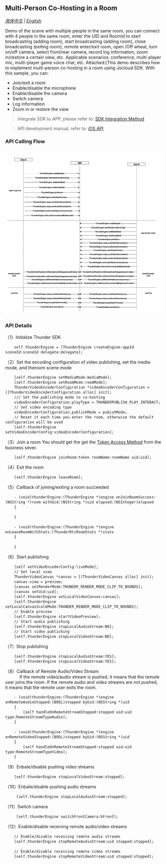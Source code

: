 ## Multi-Person Co-Hosting in a Room
*[简体中文](README.zh.md) | [English](README.md)*

Demo of the scene with multiple people in the same room, you can connect with 4 people in the same room, enter the UID and RoomId to start broadcasting (adding room), start broadcasting (adding room), close broadcasting (exiting room), remote enter/exit room, open /Off wheat, turn on/off camera, select front/rear camera, record log information, zoom in/restore a certain view, etc. Applicable scenarios: conference, multi-player mic, multi-player game voice chat, etc. Attached:[This demo describes how to implement multi-person co-hosting in a room using Jocloud SDK. With this sample, you can:
- Join/exit a room
- Enable/disable the microphone
- Enable/disable the camera
- Switch camera
- Log information
- Zoom in or restore the view

> Integrate SDK to APP, please refer to: [SDK Integration Method](https://docs.aivacom.com/cloud/cn/product_category/rtc_service/rt_video_interaction/integration_and_start/integration_and_start_ios.html)

> API development manual, refer to: [iOS API](https://docs.aivacom.com/cloud/cn/product_category/rtc_service/rt_video_interaction/api/iOS/v2.8.0/category.html)

### API Calling Flow
![avatar](same_channel.png)

###  API Details 
 （1）Initialize Thunder SDK
 ```objc
     self.thunderEngine = [ThunderEngine createEngine:appId sceneId:sceneId delegate:delegate];
```
 
（2）Set the encoding configuration of video publishing, set the media mode, and theroom scene mode
```objc
    [self.thunderEngine setMediaMode:mediaMode];
    [self.thunderEngine setRoomMode:roomMode];
    ThunderVideoEncoderConfiguration *videoEncoderConfiguration = [[ThunderVideoEncoderConfiguration alloc] init];
    /// Set the publishing mode to co-hosting
    videoEncoderConfiguration.playType = THUNDERPUBLISH_PLAY_INTERACT;
    // Set video encoding type
    videoEncoderConfiguration.publishMode = pubishMode;
    // Reset it each time you enter the room, otherwise the default configuration will be used
    [self.thunderEngine setVideoEncoderConfig:videoEncoderConfiguration];
```

（3）Join a room
        You should get the get the [Token Access Method](https://docs.aivacom.com/cloud/cn/platform/restful_api/http_auth/http_auth.html) from the business sever.
```objc
    [self.thunderEngine joinRoom:token roomName:roomName uid:uid];
```

（4）Exit the room
```objc
    [self.thunderEngine leaveRoom];
```

（5）Callback of joining/exiting a room succeeded
```objc
    - (void)thunderEngine:(ThunderEngine *)engine onJoinRoomSuccess:(NSString *)room withUid:(NSString *)uid elapsed:(NSInteger)elapsed
    {
    
    }
    
    - (void)thunderEngine:(ThunderEngine *)engine onLeaveRoomWithStats:(ThunderRtcRoomStats *)stats
    {
    
    }
```

（6）Start publishing
```objc
    [self setVideoEncoderConfig:liveMode];
    // Set local view
    ThunderVideoCanvas *canvas = [[ThunderVideoCanvas alloc] init];
    canvas.view = preview;
    [canvas setRenderMode:THUNDER_RENDER_MODE_CLIP_TO_BOUNDS];
    [canvas setUid:uid];
    [self.thunderEngine setLocalVideoCanvas:canvas];
    [self.thunderEngine setLocalCanvasScaleMode:THUNDER_RENDER_MODE_CLIP_TO_BOUNDS];
    // Enable preview
    [self.thunderEngine startVideoPreview];
    // Start audio publishing
    [self.thunderEngine stopLocalAudioStream:NO];
    // Start video publishing
    [self.thunderEngine stopLocalVideoStream:NO];
```

（7）Stop publishing
```objc
    [self.thunderEngine stopLocalAudioStream:YES];
    [self.thunderEngine stopLocalVideoStream:YES];
```

（8）Callback of Remote Audio/Video Stream <br />
    &emsp;&emsp;&emsp; If the remote video/audio stream is pushed, it means that the remote user joins the room. If the remote audio and video streams are not pushed, it means that the remote user exits the room.

```objc
    - (void)thunderEngine:(ThunderEngine *)engine onRemoteAudioStopped:(BOOL)stopped byUid:(NSString *)uid
    {
        [self handleOnRemoteStreamStopped:stopped uid:uid type:RemoteStreamTypeAudio];
    }

    - (void)thunderEngine:(ThunderEngine *)engine onRemoteVideoStopped:(BOOL)stopped byUid:(NSString *)uid
    {
        [self handleOnRemoteStreamStopped:stopped uid:uid type:RemoteStreamTypeVideo];
    }  
```

（9）Enbale/disable pushing video streams
```objc
    [self.thunderEngine stopLocalVideoStream:stopped];
```

（10）Enbale/disable pushing audio streams
```objc
     [self.thunderEngine stopLocalAudioStream:stopped];
```
（11）Switch camera
```objc
     [self.thunderEngine switchFrontCamera:bFront];
```

（12）Enable/disable receiving remote audio/video streams
```objc
    // Enable/disable receiving remote audio streams
    [self.thunderEngine stopRemoteAudioStream:uid stopped:stopped];

    // Enable/disable receiving remote video streams
    [self.thunderEngine stopRemoteVideoStream:uid stopped:stopped];
```
